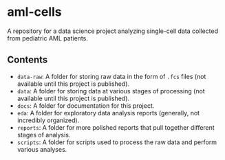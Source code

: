 # aml-cells
A repository for a data science project analyzing single-cell data collected from pediatric AML patients. 

## Contents

* `data-raw`: A folder for storing raw data in the form of `.fcs` files (not available until this project is published). 
* `data`: A folder for storing data at various stages of processing (not available until this project is published). 
* `docs`: A folder for documentation for this project.
* `eda`: A folder for exploratory data analysis reports (generally, not incredibly organized). 
* `reports`: A folder for more polished reports that pull together different stages of analysis. 
* `scripts`: A folder for scripts used to process the raw data and perform various analyses. 
